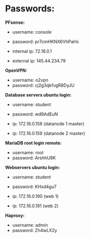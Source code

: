 # Passwords:

**PFsense:**<br/>
 -	username: console<br/>
 -	password: pr7cmHKNX6VhPaHc<br/>
 
 - internal ip: 72.16.0.1
 - external ip: 145.44.234.79

**OpenVPN:**<br/>
 - username: o2vpn<br/>
 - password: cj2g3qkfvgR8DyJU<br/>

**Database servers ubuntu login:**<br/>
 - username: student<br/>
 - password: wd9AdEuN<br/>
 
 - ip: 172.16.0.158 (datanode 1 master)
 - ip: 172.16.0.159 (datanode 2 master)

**MariaDB root login remote:**<br/>
 - username: root<br/>
 - password: ArshhU8K<br/>
 
 **Webservers ubuntu login:**<br/>
 - username: student
 - password: KHxd4gu7
 
 - ip: 172.16.0.190 (web 1)
 - ip: 172.16.0.191 (web 2)

 **Haproxy:**<br/>
 - username: admin
 - password: Zh4wLX2y
